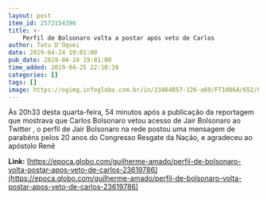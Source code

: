 ```yaml
---
layout: post
item_id: 2572154396
title: >-
    Perfil de Bolsonaro volta a postar após veto de Carlos
author: Tatu D'Oquei
date: 2019-04-24 19:01:00
pub_date: 2019-04-24 19:01:00
time_added: 2019-04-25 22:10:39
categories: []
tags: []
image: https://ogimg.infoglobo.com.br/in/23464057-126-a69/FT1086A/652/80264265.jpg
---
```


Às 20h33 desta quarta-feira, 54 minutos após a publicação da reportagem que mostrava que Carlos Bolsonaro vetou acesso de Jair Bolsonaro ao Twitter , o perfil de Jair Bolsonaro na rede postou uma mensagem de parabéns pelos 20 anos do Congresso Resgate da Nação, e agradeceu ao apóstolo Renê

**Link:** [https://epoca.globo.com/guilherme-amado/perfil-de-bolsonaro-volta-postar-apos-veto-de-carlos-23619786](https://epoca.globo.com/guilherme-amado/perfil-de-bolsonaro-volta-postar-apos-veto-de-carlos-23619786)

